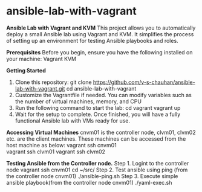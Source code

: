 # ansible-lab-with-vagrant
**Ansible Lab with Vagrant and KVM**
This project allows you to automatically deploy a small Ansible lab using Vagrant and KVM. It simplifies the process of setting up an environment for testing Ansible playbooks and roles.

**Prerequisites**
Before you begin, ensure you have the following installed on your machine:
    Vagrant
    KVM

**Getting Started**
1. Clone this repository:
    git clone https://github.com/v-s-chauhan/ansible-lab-with-vagrant.git
    cd ansible-lab-with-vagrant
2. Customize the Vagrantfile if needed. You can modify variables such as the number of virtual machines, memory, and CPU
3. Run the following command to start the lab:
    cd vagrant
    vagrant up
4. Wait for the setup to complete. Once finished, you will have a fully functional Ansible lab with VMs ready for use.

**Accessing Virtual Machines**
cnvm01 is the controller node, clvm01, clvm02 etc. are the client machines. These machines can be accessed from the host machine as below:
    vagrant ssh cnvm01  
    vagrant ssh clvm01
    vagrant ssh clvm02

**Testing Ansible from the Controller node.**
Step 1. Logint to the controller node
   vagrant ssh cnvm01
   cd ~/src/
Step 2. Test ansible using ping (from the controller node cnvm01)
   ./ansible-ping.sh
Step 3. Execute simple ansible playbook(from the controller node cnvm01)
   ./yaml-exec.sh
   
